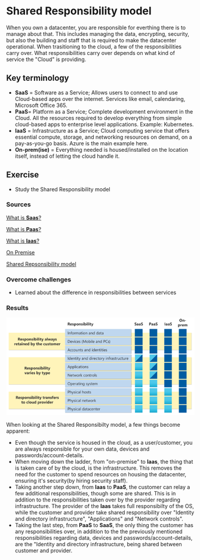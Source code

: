 # Shared Responsibility model
When you own a datacenter, you are responsible for everthing there is to manage about that. This includes managing the data, encrypting, security, but also the building and staff that is required to make the datacenter operational. When trasitioning to the cloud, a few of the responsibilities carry over. What responsibilities carry over depends on what kind of service the "Cloud" is providing.

## Key terminology
- **SaaS** = Software as a Service; Allows users to connect to and use Cloud-based apps over the internet. Services like email, calendaring, Microsoft Office 365.
- **PaaS**= Platform as a Service; Complete development environment in the Cloud. All the resources required to develop everything from simple cloud-based apps to enterprise level applications. Example: Kubernetes.
- **IaaS** = Infrastructure as a Service; Cloud computing service that offers essential compute, storage, and networking resources on demand, on a pay-as-you-go basis. Azure is the main example here.
- **On-prem(ise)** = Everything needed is housed/installed on the location itself, instead of letting the cloud handle it.

## Exercise
- Study the Shared Responsibility model

### Sources
[What is **Saas**?](https://azure.microsoft.com/en-us/overview/what-is-saas/)

[What is **Paas**?](https://azure.microsoft.com/en-us/overview/what-is-paas/)

[What is **Iaas**?](https://azure.microsoft.com/en-us/overview/what-is-iaas/#overview)

[On Premise](https://en.wikipedia.org/wiki/On-premises_software)

[Shared Repsonsibility model](https://docs.microsoft.com/en-us/azure/security/fundamentals/shared-responsibility)

### Overcome challenges
- Learned about the difference in responsibilities between services

### Results
![Shared Responsibilty model](../00_includes/05_Azure/AZU-09/SS_SharedResponsibility.png "Shared Responsibilty model")

When looking at the Shared Responsibilty model, a few things become apparent:
- Even though the service is housed in the cloud, as a user/customer, you are always responsible for your own data, devices and passwords/account-details.
- When moving down the ladder, from "on-premise" to **Iaas**, the thing that is taken care of by the cloud, is the infrastructure. This removes the need for the customer to spend resources on housing the datacenter, ensuring it's security(by hiring security staff).
- Taking another step down, from **Iaas** to **PaaS**, the customer can relay a few additional responsibilities, though some are shared. This is in addition to the responsibilities taken over by the provider regarding infrastructure. The provider of the **Iaas** takes full responsibilty of the OS, while the customer and provider take shared responsibility over "Identity and directory infrastructure", "Applications" and "Network controls".
- Taking the last step, from **PaaS** to **SaaS**, the only thing the customer has any responsibilities over, in addition to the the previously mentioned responsibilities regarding data, devices and passwords/account-details, are the "Identity and directory infrastructure, being shared between customer and provider.  